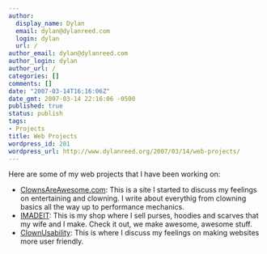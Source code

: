 ```yaml
---
author:
  display_name: Dylan
  email: dylan@dylanreed.com
  login: dylan
  url: /
author_email: dylan@dylanreed.com
author_login: dylan
author_url: /
categories: []
comments: []
date: "2007-03-14T16:16:06Z"
date_gmt: 2007-03-14 22:16:06 -0500
published: true
status: publish
tags:
- Projects
title: Web Projects
wordpress_id: 281
wordpress_url: http://www.dylanreed.org/2007/03/14/web-projects/
---
```


Here are some of my web projects that I have been working on:

  * [ClownsAreAwesome.com][1]: This is a site I started to discuss my feelings on entertaining and clowning. I write about everythig from clowning basics all the way up to performance mechanics.
  * [IMADEIT][2]: This is my shop where I sell purses, hoodies and scarves that my wife and I make. Check it out, we make awesome, awesome stuff.
  * [ClownUsability][3]: This is where I discuss my feelings on making websites more user friendly.
  


   [1]: http://www.clownsareawesome.com
   [2]: http://imadeit.myshopify.com/
   [3]: http://www.clownusability.com


